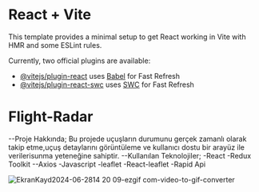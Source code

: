 # React + Vite

This template provides a minimal setup to get React working in Vite with HMR and some ESLint rules.

Currently, two official plugins are available:

- [@vitejs/plugin-react](https://github.com/vitejs/vite-plugin-react/blob/main/packages/plugin-react/README.md) uses [Babel](https://babeljs.io/) for Fast Refresh
- [@vitejs/plugin-react-swc](https://github.com/vitejs/vite-plugin-react-swc) uses [SWC](https://swc.rs/) for Fast Refresh
# Flight-Radar 
--Proje Hakkında;
Bu projede uçuşların durumunu gerçek zamanlı olarak takip etme,uçuş detaylarını görüntüleme ve kullanıcı dostu bir arayüz ile verilerisunma yeteneğine sahiptir.
--Kullanılan Teknolojiler;
-React
-Redux Toolkit
--Axios
-Javascript
-leaflet
-React-leaflet
-Rapid Api

![EkranKayd2024-06-2814 20 09-ezgif com-video-to-gif-converter](https://github.com/emelzorlu/Flight-Radar/assets/147662992/529df6b2-6873-4a37-854b-f2f939f98a27)
